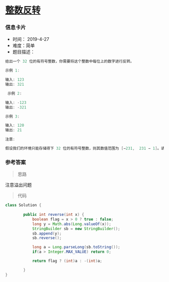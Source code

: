 # [整数反转](https://leetcode-cn.com/problems/reverse-integer/)

### 信息卡片

- 时间： 2019-4-27
- 难度：简单
- 题目描述：

```java
给出一个 32 位的有符号整数，你需要将这个整数中每位上的数字进行反转。

示例 1:

输入: 123
输出: 321

 示例 2:

输入: -123
输出: -321

示例 3:

输入: 120
输出: 21

注意:

假设我们的环境只能存储得下 32 位的有符号整数，则其数值范围为 [−231,  231 − 1]。请根据这个假设，如果反转后整数溢出那么就返回 0。
```



### 参考答案

> 思路

注意溢出问题



> 代码

```java
class Solution {
 
        public int reverse(int x) {
            boolean flag = x > 0 ? true : false;
            long y = Math.abs(Long.valueOf(x));
            StringBuilder sb = new StringBuilder();
            sb.append(y);
            sb.reverse();

            long a = Long.parseLong(sb.toString());
            if(a > Integer.MAX_VALUE) return 0;

            return flag ? (int)a : -(int)a;

        }
}
```
